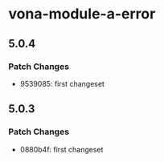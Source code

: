 # vona-module-a-error

## 5.0.4

### Patch Changes

- 9539085: first changeset

## 5.0.3

### Patch Changes

- 0880b4f: first changeset
